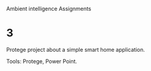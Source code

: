 Ambient intelligence Assignments
# 3
Protege project about a simple smart home application. 

Tools: Protege, Power Point.
